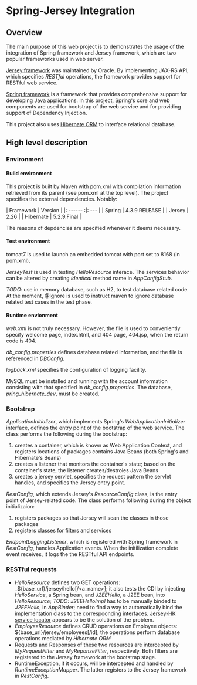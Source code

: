# Spring-Jersey Integration

## Overview

The main purpose of this web project is to demonstrates the usage of the integration of Spring framework and Jersey 
framework, which are two popular frameworks used in web server.

[Jersey framework](https://jersey.github.io/) was maintained by Oracle. 
By implementing JAX-RS API, which specifies *RESTful* operations, the 
framework provides support for RESTful web service.

[Spring framework](https://docs.spring.io/spring/docs/3.0.x/spring-framework-reference/html/overview.html)
is a framework that provides comprehensive support for developing Java
applications. In this project, Spring's core and web components are used 
for bootstrap of the web service and for providing support of Dependency Injection.

This project also uses [Hibernate ORM](http://hibernate.org/orm/) to interface relational
database.

## High level description

### Environment

#### Build environment

This project is built by Maven with pom.xml with compilation information
retrieved from its parent (see pom.xml at the top level). 
The project specifies the external dependencies. Notably:  

| Framework | Version |
|: ------ :|: --- |
| Spring | 4.3.9.RELEASE |
| Jersey | 2.26 |
| Hibernate | 5.2.9.Final |

The reasons of depdencies are specified whenever it deems necessary.
 
#### Test environment

tomcat7 is used to launch an embedded tomcat with port set to 8168 (in pom.xml).

_JerseyTest_ is used in testing _HelloResource_ interace. The services behavior can be altered by
creating *identical* method name in _AppConfigStub_. 

*TODO*: use in memory database, such as H2, to test database related code. At the moment, 
@Ignore is used to instruct maven to ignore database related test cases in the test phase.

#### Runtime envionment

_web.xml_ is not truly necessary. However, the file is used to conveniently specify welcome page, index.html, and 404 page,
404.jsp, when the return code is 404. 

_db\_config.properties_ defines database related information, and the file is referenced in _DBConfig_.

_logback.xml_ specifies the configuration of logging facility. 

MySQL must be installed and running with the account information consisting with that specified in 
_db\_config.properties_. The database, _pring\_hibernate\_dev_, must be created.

### Bootstrap

_ApplicationInitializer_, which implements Spring's _WebApplicationInitializer_ interface,
defines the entry point of the bootstrap of the web service. The class performs the following
during the bootstrap:
1. creates a container, which is known as Web Application Context, and registers locations
of packages contains Java Beans (both Spring's and Hibernate's Beans)
2. creates a listener that monitors the container's state; based on the container's
state, the listener creates/destroies Java Beans 
3. creates a jersey servlet, specifies the request pattern the servlet handles, and
specifies the Jersey entry point.

_RestConfig_, which extends Jersey's _ResourceConfig_ class, is the entry point of Jersey-related
code. The class performs following during the object initializaion:
1. registers packages so that Jersey will scan the classes in those packages
2. registers classes for filters and services

_EndpointLoggingListener_, which is registered with Spring framework in _RestConfig_, handles Application events. 
When the initilization complete event receives, it logs the the RESTful API endpoints.
  
### RESTful requests

* _HelloResource_ defines two GET operations: _${base_url}/jersey/hello\[/<a_name>\]; 
it also tests the CDI by injecting _HelloService_, a Spring bean, and _J2EEHello_, a J2EE bean, into _HelloResource_;
  *TODO*: _J2EEHelloImpl_ has to be manually binded to _J2EEHello_, in _AppBinder_; need to find a
  way to automatically bind the implementation class to the correspoonding interfaces.
  [Jersey-HK service locator](https://javaee.github.io/hk2/getting-started.html) appears to be the 
  solution of the problem. 
* _EmployeeResource_ defines CRUD operations on Employee objects: ${base_url}/jersey/employees\[/id\]; 
the operations perform database operations mediated by _Hibernate ORM_ 
* Requests and Responses of these two resources are intercepted by _MyRequestFilter_ and _MyReponseFilter_, respectively.
Both filters are registered to the Jersey framework at the bootstrap stage.
* RuntimeException, if it occurs, will be intercepted and handled by _RuntimeExceptionMapper_. The latter
registers to the Jersey framework in _RestConfig_.
